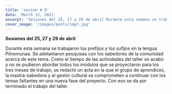 ```yaml
---
title: 'sesion # 9'
date: 'March 12, 2021'
excerpt: 'Sesiones del 25, 27 y 29 de abril Durante esta semana se trabajaron los prefijos y los sufijos en la lengua Píínemunaa. Se adelantaron pesquisas con los sabedores de la comunidad acerca de este tema.'
cover_image: '/images/posts/img7.jpg'
---
```

**Sesiones del 25, 27 y 29 de abril**

Durante esta semana se trabajaron los prefijos y los sufijos en la lengua Píínemunaa. Se adelantaron pesquisas con los sabedores de la comunidad acerca de este tema. Como el tiempo de las actividades del taller se acabó y no se pudieron abordar todos los módulos que se proyectaron para los tres meses de trabajo, se redactó un acta en la que el grupo de aprendices, la mastra-sabedora y el gestor cultural se comprometen a continuar con los temas faltantes en una nueva fase del proyecto. Con eso se da por terminado el trabajo del taller. 

